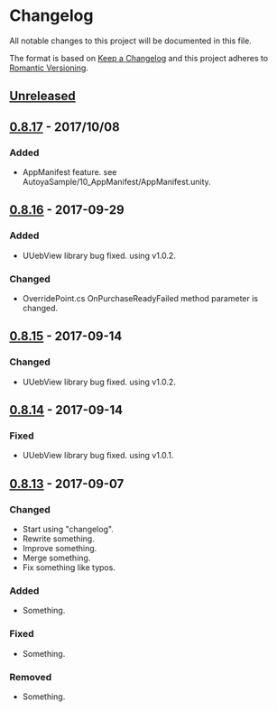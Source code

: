 # Changelog
All notable changes to this project will be documented in this file.

The format is based on [Keep a Changelog](http://keepachangelog.com/en/1.0.0/)
and this project adheres to [Romantic Versioning](http://blog.legacyteam.info/2015/12/romver-romantic-versioning/).

## [Unreleased]

## [0.8.17] - 2017/10/08
### Added
- AppManifest feature. see AutoyaSample/10_AppManifest/AppManifest.unity.

## [0.8.16] - 2017-09-29
### Added
- UUebView library bug fixed. using v1.0.2.

### Changed
- OverridePoint.cs OnPurchaseReadyFailed method parameter is changed.


## [0.8.15] - 2017-09-14
### Changed
- UUebView library bug fixed. using v1.0.2.

## [0.8.14] - 2017-09-14
### Fixed
- UUebView library bug fixed. using v1.0.1.

## [0.8.13] - 2017-09-07

### Changed
- Start using "changelog".
- Rewrite something.
- Improve something.
- Merge something.
- Fix something like typos.

### Added
- Something.

### Fixed
- Something.

### Removed
- Something.

[Unreleased]: https://github.com/sassembla/autoya/compare/0.8.17...HEAD
[0.8.17]: https://github.com/sassembla/autoya/compare/0.8.16...0.8.17
[0.8.16]: https://github.com/sassembla/autoya/compare/0.8.15...0.8.16
[0.8.15]: https://github.com/sassembla/autoya/compare/0.8.14...0.8.15
[0.8.14]: https://github.com/sassembla/autoya/compare/0.8.13...0.8.14
[0.8.13]: https://github.com/sassembla/autoya/compare/0.8.13...0.8.13